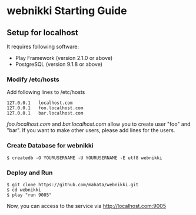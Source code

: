 # webnikki Starting Guide

## Setup for localhost

It requires following software:

* Play Framework (version 2.1.0 or above)
* PostgreSQL (version 9.1.8 or above)

### Modify /etc/hosts

Add following lines to /etc/hosts

    127.0.0.1	localhost.com
    127.0.0.1	foo.localhost.com
    127.0.0.1	bar.localhost.com

*foo.localhost.com* and *bar.localhost.com* allow you to create user "foo" and "bar".  If you want to make other users, please add lines for the users.

### Create Database for webnikki

    $ createdb -O YOURUSERNAME -U YOURUSERNAME -E utf8 webnikki

### Deploy and Run

    $ git clone https://github.com/mahata/webnikki.git
    $ cd webnikki
    $ play "run 9005"

Now, you can access to the service via http://localhost.com:9005


